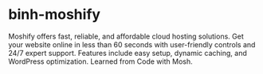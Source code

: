 # binh-moshify
Moshify offers fast, reliable, and affordable cloud hosting solutions. Get your website online in less than 60 seconds with user-friendly controls and 24/7 expert support. Features include easy setup, dynamic caching, and WordPress optimization. Learned from Code with Mosh.
